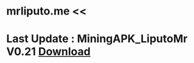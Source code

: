 # mrliputo.me <<
# Last Update : MiningAPK_LiputoMr V0.21  <a href="https://github.com/mrafiqiliputo/Apkmining/raw/master/MiningApk_LiputoMr.apk"> Download </a>

